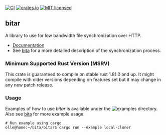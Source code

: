 [![CI](https://github.com/oll3/bita/workflows/CI/badge.svg)](https://github.com/oll3/bita/actions?query=workflow%3ACI)
[![crates.io](https://img.shields.io/crates/v/bitar.svg)](https://crates.io/crates/bitar)
[![MIT licensed](https://img.shields.io/badge/license-MIT-blue.svg)](../LICENSE)

## bitar

A library to use for low bandwidth file synchronization over HTTP.

- [Documentation](https://docs.rs/bitar)
- See [bita](https://github.com/oll3/bita) for a more detailed description of the synchronization process.

### Minimum Supported Rust Version (MSRV)

This crate is guaranteed to compile on stable rust 1.81.0 and up. It might compile with older versions depending on features set but it may change in any new patch release.

### Usage

Examples of how to use _bitar_ is available under the ![examples](examples) directory.
Also see [bita](https://github.com/oll3/bita) for more example usage.

```console
# Run example using cargo
olle@home:~/bita/bitar$ cargo run --example local-cloner
```
